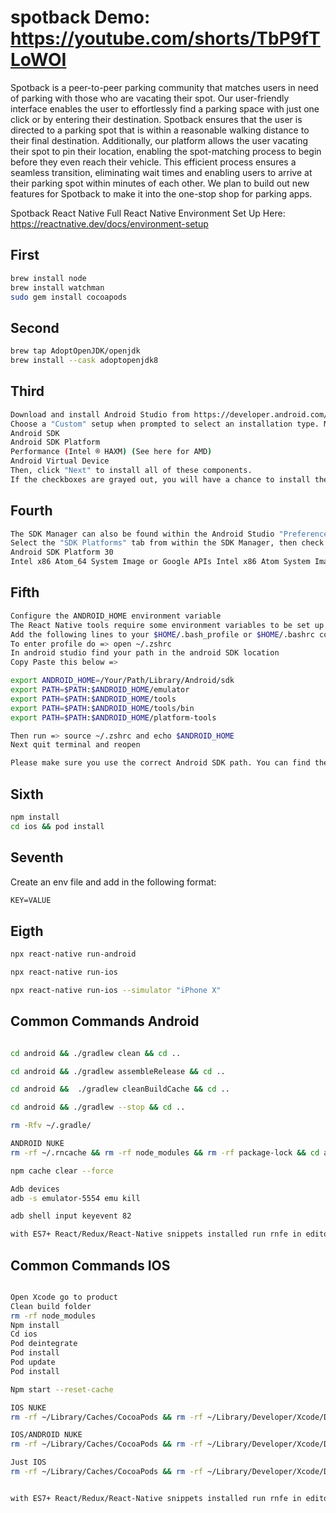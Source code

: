 # spotback Demo: https://youtube.com/shorts/TbP9fTLoWOI


Spotback is a peer-to-peer parking community that matches users in need of parking with those who are vacating their spot. Our user-friendly interface enables the user to effortlessly find a parking space with just one click or by entering their destination. Spotback ensures that the user is directed to a parking spot that is within a reasonable walking distance to their final destination. Additionally, our platform allows the user vacating their spot to pin their location, enabling the spot-matching process to begin before they even reach their vehicle. This efficient process ensures a seamless transition, eliminating wait times and enabling users to arrive at their parking spot within minutes of each other. We plan to build out new features for Spotback to make it into the one-stop shop for parking apps. 





Spotback React Native
Full React Native Environment Set Up Here: https://reactnative.dev/docs/environment-setup

## First

```sh
brew install node
brew install watchman
sudo gem install cocoapods

```

## Second

```sh
brew tap AdoptOpenJDK/openjdk
brew install --cask adoptopenjdk8

```

## Third

```sh
Download and install Android Studio from https://developer.android.com/studio/index.html
Choose a "Custom" setup when prompted to select an installation type. Make sure the boxes next to all of the following are checked:
Android SDK
Android SDK Platform
Performance (Intel ® HAXM) (See here for AMD)
Android Virtual Device
Then, click "Next" to install all of these components.
If the checkboxes are grayed out, you will have a chance to install these components later on.


```

## Fourth

```sh
The SDK Manager can also be found within the Android Studio "Preferences" dialog, under Appearance & Behavior → System Settings → Android SDK.
Select the "SDK Platforms" tab from within the SDK Manager, then check the box next to "Show Package Details" in the bottom right corner. Look for and expand the Android 9 (Pie) entry, then make sure the following items are checked:
Android SDK Platform 30
Intel x86 Atom_64 System Image or Google APIs Intel x86 Atom System Image
```

## Fifth

```sh
Configure the ANDROID_HOME environment variable
The React Native tools require some environment variables to be set up in order to build apps with native code.
Add the following lines to your $HOME/.bash_profile or $HOME/.bashrc config file unless using zsh.
To enter profile do => open ~/.zshrc
In android studio find your path in the android SDK location
Copy Paste this below =>

export ANDROID_HOME=/Your/Path/Library/Android/sdk
export PATH=$PATH:$ANDROID_HOME/emulator
export PATH=$PATH:$ANDROID_HOME/tools
export PATH=$PATH:$ANDROID_HOME/tools/bin
export PATH=$PATH:$ANDROID_HOME/platform-tools

Then run => source ~/.zshrc and echo $ANDROID_HOME
Next quit terminal and reopen

Please make sure you use the correct Android SDK path. You can find the actual location of the SDK in the Android Studio "Preferences" dialog, under Appearance & Behavior → System Settings → Android SDK.
```

## Sixth

```sh
npm install
cd ios && pod install
```

## Seventh

Create an env file and add in the following format:

```txt
KEY=VALUE
```

## Eigth

```sh
npx react-native run-android

npx react-native run-ios

npx react-native run-ios --simulator "iPhone X"
```

## Common Commands Android

```sh

cd android && ./gradlew clean && cd ..

cd android && ./gradlew assembleRelease && cd ..

cd android &&  ./gradlew cleanBuildCache && cd ..

cd android && ./gradlew --stop && cd ..

rm -Rfv ~/.gradle/

ANDROID NUKE
rm -rf ~/.rncache && rm -rf node_modules && rm -rf package-lock && cd android/app && rm -rf build && cd .. && cd .. && npm install && npm start --reset-cache

npm cache clear --force

Adb devices
adb -s emulator-5554 emu kill

adb shell input keyevent 82

with ES7+ React/Redux/React-Native snippets installed run rnfe in editor

```

## Common Commands IOS

```sh

Open Xcode go to product
Clean build folder
rm -rf node_modules
Npm install
Cd ios
Pod deintegrate
Pod install
Pod update
Pod install

Npm start --reset-cache

IOS NUKE
rm -rf ~/Library/Caches/CocoaPods && rm -rf ~/Library/Developer/Xcode/DerivedData/* && rm -rf ~/.rncache && rm -rf node_modules && rm -rf package-lock && cd ios && rm -rf Podfile.lock && rm -rf Pods && rm -rf Build && cd .. && npm install --force && cd ios && pod install && cd .. && npm start --reset-cache

IOS/ANDROID NUKE
rm -rf ~/Library/Caches/CocoaPods && rm -rf ~/Library/Developer/Xcode/DerivedData/* && rm -rf ~/.rncache && rm -rf node_modules && rm -rf package-lock && cd ios && rm -rf Podfile.lock && rm -rf Pods && rm -rf Build && cd .. && cd android/app && rm -rf build && cd .. && cd .. && npm install --force && cd ios && pod install && cd .. && npm start --reset-cache

Just IOS
rm -rf ~/Library/Caches/CocoaPods && rm -rf ~/Library/Developer/Xcode/DerivedData/* && cd ios && rm -rf Podfile.lock && rm -rf Pods && rm -rf Build && pod install


with ES7+ React/Redux/React-Native snippets installed run rnfe in editor

```
